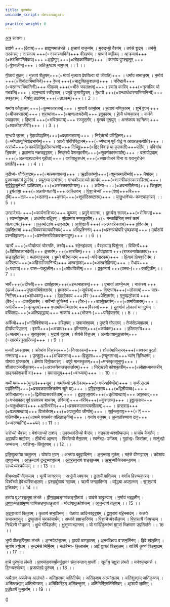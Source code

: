 ```yaml
---
title: पुरुषमेधः
unicode_script: devanagari

practice_weight: 0
---
```


[अत्र](https://archive.org/stream/ASS037TaittiriyaBrahmanamWithSayanabhashyaPart1NarayanasastriGodbole1934/ASS_037_Taittiriya_Brahmanam_with_Sayanabhashya_Part_2_-_Narayanasastri_Godbole_1898#page/n351/mode/2up) सायणः।

ब्रह्म॑णे +++(देवाय)+++ ब्राह्म॒णमाल॑भते । क्ष॒त्त्राय॑ राज॒न्य॑म् । म॒रुद्भ्यो॒ वैश्य॑म् । तप॑से शू॒द्रम् । तम॑से॒ तस्क॑रम् । नार॑काय +++(=नरकस्वामिने)+++ वीर॒हण॑म् । पा॒प्मने॑ क्ली॒बम् । आ॒क्र॒याय॑+++(=तदभिमानिदेवाय)+++ +अ॒यो॒गूम् +++(=लोहकार्मिकम्)+++ । कामा॑य पुꣳश्च॒लूम् +++(=पुंश्चलीम्)+++ । अति॑क्रुष्टाय माग॒धम् ।। 1 ।।

गी॒ताय॑ सू॒तम् । नृ॒त्ताय॑ शैलू॒षम्+++(=भार्यां नृत्याय प्रेषयित्वा यो जीवति)+++ । धर्मा॑य सभाच॒रम् । न॒र्माय॑ +++(=विनोदाभिमानिने)+++ रे॒भम् +++(=चाटूक्तिकुशलम्)+++ । नरि॑ष्ठायै+++(=परतन्त्राभिमानिनी)+++ भीम॒लम् +++(=भीरुं चपलाक्षम्)+++। हसा॑य॒ कारि॑म् +++(=नृत्यन्निव यो गच्छति)+++ । आ॒न॒न्दाय॑ स्त्रीष॒खम् । प्रमुदे॑ कुमारीपु॒त्रम् । मे॒धायै॑ +++(=ग्रन्थार्थधारणाभिमानिन्यै)+++ रथका॒रम् । धैर्या॑य॒ तक्षा॑णम् +++(=तक्षकम्)+++।। 2 ।।

श्रमा॑य कौला॒लम् +++(=कुम्भकारजम्)+++ । मा॒यायै॑ कार्मा॒रम् । रू॒पाय॑ मणिका॒रम् । शुभे॑ व॒पम् +++(=बीजवप्तारम्)+++। श॒र॒व्या॑या+++(=बाणलक्ष्यदेव्यै)+++ इषुका॒रम् । हे॒त्यै ध॑न्वका॒रम् । कर्म॑णे ज्याका॒रम् । दि॒ष्टाय॑ +++(=भवितव्याय)+++ रज्जुस॒र्गम् । मृ॒त्यवे॑ मृग॒युम् । अन्त॑काय श्व॒नित॑म् +++(=श्वक्रीडाजीवी)+++ ।। 3 ।।

स॒न्धये॑ जा॒रम् । गे॒हायो॑पप॒तिम्+++(=प्रज्ञातजारम्)+++ । निर्र्ऋ॑त्यै परिवि॒त्तम्+++(=ज्येष्ठात्पूर्वमेवोढभार्यम्)+++ । आर्त्यै॑ परिविविदा॒नम्+++(=ज्येष्ठाम् पूर्वं वोढुं य आग्रहङ्करोति)+++ । अरा॑ध्यै+++(=कार्यसिद्धिप्रतिमन्धक्यै)+++ दिधिषू॒+++(=द्विर् विवाहं या कृतवती)+++पति॑म् । प॒वित्रा॑य भि॒षज॑म् । प्र॒ज्ञाना॑य नक्षत्रद॒र्॒शम् । निष्कृ॑त्यै पेशस्का॒रीम्+++(=सुवर्णकारभार्याम्)+++ । बला॑योप॒दाम् +++(=अन्नमात्रप्रदानेन गृहीता)+++। वर्णा॑यानू॒रुध॑म् +++(=स्वप्रयोजनं विना यः परानुरोधेन प्रवर्तते)+++ ।। 4 ।।

न॒दीभ्य॑ᳶ पौञ्जि॒ष्टम्+++(=मत्स्यव्याधम्)+++ । ऋ॒क्षीका॑भ्यो॒+++(=शून्यस्थलीभ्यो)+++ नैषा॑दम् । पु॒रु॒ष॒व्या॒घ्राय॑ दु॒र्मद॑म् । प्र॒युद्भ्य॒ उन्म॑त्तम् । ग॒न्ध॒र्वा॒प्स॒राभ्यो॒ व्रात्य॑म् +++(=शास्त्रीयसंस्काररहितम्)+++। स॒र्प॒दे॒व॒ज॒नेभ्यो ऽप्र॑तिपदम्+++(=असंस्कारयोग्यम्)+++ । अवे॑भ्यᳶ+++(=अवनशीलेभ्यः)+++ कित॒वम् । इ॒र्यता॑या॒ +++(=अन्नयोग्यतायै)+++ अकि॑तवम् । पि॒शा॒चेभ्यो॑ +++(वंश)+++बि+++(वि)+++दल+++(=दलन)+++का॒रम्+++(=शूर्पादिस्रष्टारम्)+++ । या॒तु॒धाने॑भ्यᳶ कण्टकका॒रम् ।। 5 ।।

उ॒त्सा॒देभ्य॑ᳶ +++(=कार्यनाशिभ्यः)+++ कु॒ब्जम् । प्र॒मुदे॑ वाम॒नम् । द्वा॒र्भ्यस् स्रा॒मम्+++(=रोगिणम्)+++ । स्वप्ना॑या॒न्धम् । अध॑र्माय बधि॒रम् । सं॒ज्ञाना॑य स्मरका॒रीम्+++(~ मन्त्रादिभिस् स्मरं कामं योत्पादयेत्)+++ । प्र॒का॒मोद्या॑य  +उप॒सद॑म् । आ॒शि॒क्षायै॑ +++(=अल्पपरिचयाय)+++ प्र॒श्निन॑म् । उ॒प॒शि॑क्षाया॑ +++(विषयस्याल्पपरिचयः)+++ अभिप्र॒श्निन॑म् +++(=प्रश्नस्योपरि पृच्छकम्)+++। म॒र्यादा॑यै प्रश्नविवा॒कम्+++(=प्रश्नोत्तरविवेकवचनपटुम्)+++ ।। 6 ।।

ऋत्यै॑ +++(=चौर्यात्परं चोरगतिः, तस्यै)+++ स्ते॒नहृ॑दयम् । वैर॑हत्याय॒ पिशु॑नम् । विवि॑त्त्यै+++(=विशिष्टलाभदेव्यै)+++ क्ष॒त्तार॑म्+++(=सारथिम्)+++ । औप॑द्रष्टाय +++(राजधनावेक्षकाय)+++ सङ्ग्रही॒तार॑म् । बला॑यानुच॒रम् । भू॒म्ने प॑रिष्क॒न्दम् +++(=परिचारकम्)+++ । प्रि॒याय॑ प्रियवा॒दिन॑म् । अरि॑ष्ट्या+++(=अहिंसाभिमानिन्यै)+++ अश्वसा॒दम्+++(=अश्वरोहिणम्)+++ । मेधा॑य+++(=यज्ञाय)+++ वासᳶ-पल्पू॒लीम्+++(=शोधयित्रीम्)+++ । प्र॒का॒माय॑ +++(वस्त्र-)+++रजयि॒त्रीम् ।। 7 ।।

भायै॑+++(=दीप्त्यै)+++ दार्वाहा॒रम्+++(=इन्धनाहारम्)+++ । प्र॒भाया॑ आग्ने॒न्धम् । नाक॑स्य +++(ऊर्ध्व-)+++पृ॒ष्ठाया॑भिषे॒क्तार॑म् । ब्र॒ध्नस्य॑+++(=सूर्यस्य)+++ वि॒ष्टपा॑य+++(=लोकाय)+++ पात्र-निर्णे॒गम्+++(=शोधकम्)+++ । दे॒व॒लो॒काय॑ +++(वैर-)+++पेशि॒तार॑म् । म॒नु॒ष्य॒लो॒काय॑ +++(वैर-)+++प्रकरि॒तार॑म् । सर्वे॑भ्यो लो॒केभ्य॑ +++(वैर-)+++उपसे॒क्तार॑म्+++(=शमयितारम्)+++ । अव॑र्त्यै+++(=कृच्छ्राय)+++ व॒धायो॑पमन्थि॒तार॑म् +++(वैरस्य)+++ । सु॒व॒र्गाय॑ लो॒काय॑ भाग॒दुघ॑म् । वर्षि॑ष्ठाय॒+++(=अतिप्रवृद्धाय)+++ नाका॑य +++(भोजन-)+++परिवे॒ष्टार॑म् ।। 8 ।।

अर्मे॑भ्यो+++(=गतिविशेषाय)+++ हस्ति॒पम् । ज॒वाया॑श्व॒पम् । पुष्ट्यै॑ गोपा॒लम् । तेज॑सेऽजपा॒लम् । वी॒र्या॑याविपा॒लम् । इरा॑यै+++(=अन्नाय)+++ की॒नाश॑म्+++(=कर्षकम्)+++ । की॒लाला॑य+++(=जलाय)+++ सुराका॒रम् । भ॒द्राय॑ गृह॒पम् । श्रेय॑से वित्त॒धम् । अध्य॑क्षायानुक्ष॒त्तार॑म्+++(=सारथेरनुसारिणम्)+++ ।। 9 ।।

म॒न्यवे॑ ऽयस्ता॒पम् । क्रोधा॑य निस॒रम्+++(=निःसारकम्)+++ । शोका॑याभिस॒रम्+++(=रथस्य पुरतो गन्तारम्)+++ । उ॒त्कू॒ल॒+++(अधिकलाभ)+++-वि॒कू॒ला+++(न्यूनलाभा)+++भ्या॑न् त्रि॒स्थिन॑म् । योगा॑य यो॒क्तार॑म् । क्षेमा॑य विमो॒क्तार॑म् । वपु॑षे मानस्कृ॒तम्+++(=मनस्कृत्सूनुम्)+++ । शीला॑याञ्जनीका॒रम्+++(=अञ्जनेनालङ्कर्तारम्)+++ । निर्र्ऋ॑त्यै कोशका॒रीम्+++(=लोहाध्मानकरीम् खड्गकोशकरीं वा)+++ । य॒माया॒सूम्+++(=वन्ध्याम्)+++ ।। 10 ।।

य॒म्यै॑ यम॒+++(युगल)+++सूम् । अथ॑र्व॒भ्यो ऽव॑तोकाम्+++(=गर्भस्राविणीम्)+++ । स॒व्वँ॒त्स॒राय॑ पर्या॒रिणी॑म्+++(=प्रसवकालातिक्रमेण सूते या)+++ । प॒रि॒व॒त्स॒राय+++(=द्वितीयाब्दः)+++ + अवि॑जाताम्+++(=द्वितीयप्रसवरहिताम्)+++ । इ॒दा॒व॒त्स॒राय॑+++(=तृतीयाब्दाय)+++ अप॒स्कद्+++(=गर्भपाकात् पूर्वं प्रसवस्य बाधनम्, तस्मिन्)+++-व॑रीम्+++(=कुशलाम्)+++ । इ॒द्व॒त्स॒राय+++(=चतुर्थाब्दाय)+++ +अ॒तीत्व॑रीम्+++(=प्रसवकालात्ययशीलाम्)+++ । व॒त्स॒राय॒+++(=पञ्चमाब्दाय)+++ विज॑र्जराम्+++(=अप्रसूत्यैव जीर्णाम्)+++ । स॒र्व॒न्त्स॒राय॒+++(=?)+++ पलि॑क्नीम्+++(=प्रथमे वयस्येव पलिताङ्गीम्)+++ । वना॑य वन॒पम् । अ॒न्यतो॑रण्याय दाव॒+++(=अरण्याग्नि)+++पम् ।। 11 ।।

सरो॑भ्यो धैव॒रम् । वेश॑न्ताभ्यो॒ दाश॑म् । उ॒प॒स्थाव॑रीभ्यो॒ बैन्द॑म् । न॒ड्व॒लाभ्य॑श्शौष्क॒लम् । पा॒र्या॑य कैव॒र्तम् । अ॒वा॒र्या॑य मार्गा॒रम् । ती॒र्थेभ्य॑ आ॒न्दम् । विष॑मेभ्यो मैना॒लम् । स्वने॑भ्य॒ᳶ पर्ण॑कम् । गुहा॑भ्य॒ᳶ किरा॑तम् । सानु॑भ्यो॒ जम्भ॑कम् । पर्व॑तेभ्य॒ᳶ किंपू॑रुषम् ।। 12 ।।

प्र॒ति॒श्रुत्का॑या ऋतु॒लम् । घोषा॑य भ॒षम् । अन्ता॑य बहुवा॒दिन॑म् । अ॒न॒न्ताय॒ मूक॑म् । मह॑से वीणावा॒दम् । क्रोशा॑य तूणव॒ध्मम् । आ॒क्र॒न्दाय॑ दुन्दुभ्याघा॒तम् । अ॒व॒र॒स्प॒राय॑ शङ्ख॒ध्मम् । ऋ॒भुभ्यो॑जिनसन्धा॒यम् । सा॒ध्येभ्य॑श्चर्म॒म्णम् । ।। 13 ।।

बी॒भ॒थ्सायै॑ पौल्क॒सम् । भूत्यै॑ जागर॒णम् । अभू॑त्यै स्वप॒नम् । तु॒लायै॑ वाणि॒जम् । वर्णा॑य हिरण्यका॒रम् । विश्वे॑भ्यो दे॒वेभ्य॑स्सिध्म॒लम् । प॒श्चा॒द्दो॒षाय॑ ग्ला॒वम् । ऋत्यै॑ जनवा॒दिन॑म् । व्यृ॑द्ध्या अपग॒ल्भम् । स॒ꣳ॒श॒राय॑ प्र॒च्छिद॑म् ।। 14 ।।

हसा॑य पु२ꣳश्च॒लूमा ल॑भते । वी॒णा॒वा॒दङ्गण॑कङ्गी॒ताय॑ । याद॑से शाबु॒ल्याम् । न॒र्माय॑ भद्रव॒तीम् । तू॒ण॒व॒ध्मङ्ग्रा॑म॒ण्यं॑ पाणिसङ्घा॒तन्नृ॒त्ताय॑ । मोदा॑यानु॒क्रोश॑कम् । आ॒न॒न्दाय॑ तल॒वम् ।। 15 ।।

अ॒क्ष॒रा॒जाय॑ कित॒वम् । कृ॒ताय॑ सभा॒विन॑म् । त्रेता॑या आदिनवद॒र्॒शम् । द्वा॒प॒राय॑ बहि॒स्सद॑म् । कल॑ये सभास्था॒णुम् । दु॒ष्कृ॒ताय॑ च॒रका॑चार्यम् । अध्व॑ने ब्रह्मचा॒रिण॑म् । पि॒शा॒चेभ्य॑स्सैल॒गम् । पि॒पा॒सायै॑ गोव्य॒च्छम् । निर्ऋ॑त्यै गोघा॒तम् । क्षु॒धे गो॑विक॒र्तम् । क्षु॒त्तृ॒ष्णाभ्या॒न्तम् । यो गाव्विँ॒कृन्त॑न्तं मा॒ꣳ॒सं भिक्ष॑माण उप॒तिष्ठ॑ते ।। 16 ।।

भूम्यै॑ पीठस॒र्पिण॒मा ल॑भते । अ॒ग्नयेऽꣳ॑स॒लम् । वा॒यवे॑ चाण्डा॒लम् । अ॒न्तरि॑क्षाय वꣳशन॒र्तिन॑म् । दि॒वे ख॑ल॒तिम् । सूर्या॑य हर्य॒क्षम् । च॒न्द्रम॑से मिर्मि॒रम् । नक्ष॑त्रेभ्यᳶ कि॒लास॑म् । अह्ने॑ शु॒क्लं पि॑ङ्ग॒लम् । रात्रि॑यै कृ॒ष्णं पि॑ङ्गा॒क्षम् ।। 17 ।।

वा॒चे पुरु॑ष॒मा ल॑भते । प्रा॒णम॑पा॒नव्व्याँ॒नमु॑दा॒नꣳ स॑मा॒नन्तान् वा॒यवे॑ । सूर्या॑य॒ चक्षु॒रा ल॑भते । मन॑श्च॒न्द्रम॑से । दि॒ग्भ्यश्श्रोत्र॑म् । प्र॒जाप॑तये॒ पुरु॑षम् ।। 18 ।।

अथै॒तान् अरू॑पेभ्य॒ आल॑भते - अति॑ह्रस्व॒म् अति॑दीर्घम् । अति॑कृश॒म् अत्यꣳ॑सलम् । अति॑शुक्ल॒म् अति॑कृष्णम् । अति॑श्लक्ष्ण॒म् अति॑लोमशम् । अति॑किरिट॒म् अति॑दन्तुरम् । अति॑मिर्मिर॒मति॑मेमिषम् । आ॒शायै॑ जा॒मिम् । प्र॒ती॒क्षायै॑ कुमा॒रीम् ।। 19 ।।

()